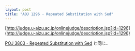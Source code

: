 ```yaml
---
layout: post
title: "AOJ 1296 - Repeated Substitution with Sed"
---
```

[http://judge.u-aizu.ac.jp/onlinejudge/description.jsp?id=1296](http://judge.u-aizu.ac.jp/onlinejudge/description.jsp?id=1296)

[POJ 3803 - Repeated Substitution with Sed](/blog/poj-3803/) と同じ．
